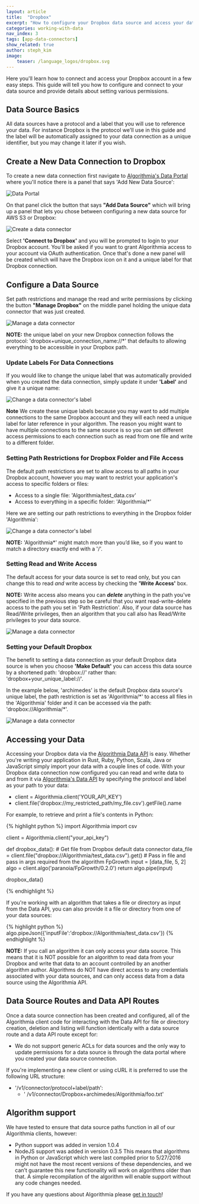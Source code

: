 ```yaml
---
layout: article
title:  "Dropbox"
excerpt: "How to configure your Dropbox data source and access your data via the Algorithmia Data API."
categories: working-with-data
nav_index: 3
tags: [app-data-connectors]
show_related: true
author: steph_kim
image:
    teaser: /language_logos/dropbox.svg
---
```


Here you'll learn how to connect and access your Dropbox account in a few easy steps. This guide will tell you how to configure and connect to your data source and provide details about setting various permissions.

## Data Source Basics
All data sources have a protocol and a label that you will use to reference your data. For instance Dropbox is the protocol we'll use in this guide and the label will be automatically assigned to your data connection as a unique identifier, but you may change it later if you wish.

## Create a New Data Connection to Dropbox
To create a new data connection first navigate to <a href="{{ site.baseurl }}/data">Algorithmia's Data Portal</a> where you'll notice there is a panel that says 'Add New Data Source':

<img src="{{ site.cdnurl }}{{ site.baseurl }}/images/post_images/data_connectors/data_portal.png" alt="Data Portal" class="screenshot img-md">

On that panel click the button that says **"Add Data Source"** which will bring up a panel that lets you chose between configuring a new data source for AWS S3 or Dropbox:

<img src="{{ site.cdnurl }}{{ site.baseurl }}/images/post_images/data_connectors/create_data_connector.png" alt="Create a data connector" class="screenshot img-md">

Select **'Connect to Dropbox'** and you will be prompted to login to your Dropbox account. You'll be asked if you want to grant Algorithmia access to your account via OAuth authentication. Once that's done a new panel will be created which will have the Dropbox icon on it and a unique label for that Dropbox connection.

## Configure a Data Source
Set path restrictions and manage the read and write permissions by clicking the button **"Manage Dropbox"** on the middle panel holding the unique data connector that was just created.

<img src="{{ site.cdnurl }}{{ site.baseurl }}/images/post_images/data_connectors/manage_connector_all.png" alt="Manage a data connector" class="screenshot img-md">

**NOTE:** the unique label on your new Dropbox connection follows the protocol: 'dropbox+unique_connection_name://*' that defaults to allowing everything to be accessible in your Dropbox path.

### Update Labels For Data Connections
If you would like to change the unique label that was automatically provided when you created the data connection, simply update it under **'Label'** and give it a unique name:

<img src="{{ site.cdnurl }}{{ site.baseurl }}/images/post_images/data_connectors/dropbox_manage_connector_change_label.png" alt="Change a data connector's label" class="screenshot img-sm">

**Note** We create these unique labels because you may want to add multiple connections to the same Dropbox account and they will each need a unique label for later reference in your algorithm. The reason you might want to have multiple connections to the same source is so you can set different access permissions to each connection such as read from one file and write to a different folder.

### Setting Path Restrictions for Dropbox Folder and File Access
The default path restrictions are set to allow access to all paths in your Dropbox account, however you may want to restrict your application's access to specific folders or files:

- Access to a single file: 'Algorithmia/test_data.csv'
- Access to everything in a specific folder: 'Algorithmia/*'

Here we are setting our path restrictions to everything in the Dropbox folder 'Algorithmia':

<img src="{{ site.cdnurl }}{{ site.baseurl }}/images/post_images/data_connectors/dropbox_path_restrictions.png" alt="Change a data connector's label" class="screenshot img-sm">

**NOTE:** 'Algorithmia*' might match more than you’d like, so if you want to match a directory exactly end with a '/'.

### Setting Read and Write Access
The default access for your data source is set to read only, but you can change this to read *and* write access by checking the **'Write Access'** box.

**NOTE:** Write access also means you can ***delete*** anything in the path you've specified in the previous step so be careful that you want read-write-delete access to the path you set in 'Path Restriction'. Also, if your data source has Read/Write privileges, then an algorithm that you call also has Read/Write privileges to your data source.

<img src="{{ site.cdnurl }}{{ site.baseurl }}/images/post_images/data_connectors/dropbox_manage_connector_access.png" alt="Manage a data connector" class="screenshot img-sm">

### Setting your Default Dropbox
The benefit to setting a data connection as your default Dropbox data source is when you choose **'Make Default'** you can access this data source by a shortened path: 'dropbox://' rather than: 'dropbox+your_unique_label://'.

In the example below, 'archimedes' is the default Dropbox data source's unique label, the path restriction is set as 'Algorithmia/\*' to access all files in the 'Algorithmia' folder and it can be accessed via the path: 'dropbox://Algorithmia/\*'.

<img src="{{ site.cdnurl }}{{ site.baseurl }}/images/post_images/data_connectors/dropbox_manage_connector_modal.png" alt="Manage a data connector" class="screenshot img-sm">

## Accessing your Data
Accessing your Dropbox data via the <a href="http://docs.algorithmia.com/#data-api-specification">Algorithmia Data API</a> is easy. Whether you're writing your application in Rust, Ruby, Python, Scala, Java or JavaScript simply import your data with a couple lines of code. With your Dropbox data connection now configured you can read and write data to and from it via <a href="http://docs.algorithmia.com/#data-api-specification">Algorithmia's Data API</a> by specifying the protocol and label as your path to your data:

- client = Algorithmia.client('YOUR_API_KEY')
- client.file('dropbox://my_restricted_path/my_file.csv').getFile().name

For example, to retrieve and print a file's contents in Python:

{% highlight python %}
import Algorithmia
import csv

client = Algorithmia.client("your_api_key")

def dropbox_data():
    # Get file from Dropbox default data connector
    data_file = client.file("dropbox://Algorithmia/test_data.csv").get()
    # Pass in file and pass in args required from the algorithm FpGrowth
    input = [data_file, 5, 2]
    algo = client.algo('paranoia/FpGrowth/0.2.0')
    return algo.pipe(input)

dropbox_data()

{% endhighlight %}

If you're working with an algorithm that takes a file or directory as input from the Data API, you can also provide it a file or directory from one of your data sources:

{% highlight python %}
algo.pipeJson({'inputFile':'dropbox://Algorithmia/test_data.csv'})
{% endhighlight %}

**NOTE:** If you call an algorithm it can only access your data source. This means that it is NOT possible for an algorithm to read data from your Dropbox and write that data to an account controlled by an another algorithm author. Algorithms do NOT have direct access to any credentials associated with your data sources, and can only access data from a data source using the Algorithmia API.

## Data Source Routes and Data API Routes

Once a data source connection has been created and configured, all of the Algorithmia client code for interacting with the Data API for file or directory creation, deletion and listing will function identically with a data source route and a data API route except for:

- We do not support generic ACLs for data sources and the only way to update permissions for a data source is through the data portal where you created your data source connection.

If you're implementing a new client or using cURL it is preferred to use the following URL structure:

- '/v1/connector/protocol+label/path':
    - ' /v1/connector/Dropbox+archimedes/Algorithmia/foo.txt'

## Algorithm support
We have tested to ensure that data source paths function in all of our Algorithmia clients, however:

- Python support was added in version 1.0.4
- NodeJS support was added in version 0.3.5
This means that algorithms in Python or JavaScript which were last compiled prior to 5/27/2016 might not have the most recent versions of these dependencies, and we can’t guarantee this new functionality will work on algorithms older than that. A simple recompilation of the algorithm will enable support without any code changes needed.

If you have any questions about Algorithmia please <a href="mailto:support@algorithmia.com">get in touch</a>!
